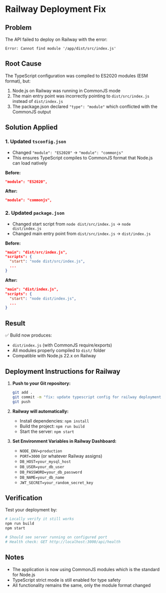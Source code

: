 # Railway Deployment Fix

## Problem
The API failed to deploy on Railway with the error:
```
Error: Cannot find module '/app/dist/src/index.js'
```

## Root Cause
The TypeScript configuration was compiled to ES2020 modules (ESM format), but:
1. Node.js on Railway was running in CommonJS mode
2. The main entry point was incorrectly pointing to `dist/src/index.js` instead of `dist/index.js`
3. The package.json declared `"type": "module"` which conflicted with the CommonJS output

## Solution Applied

### 1. Updated `tsconfig.json`
- Changed `"module": "ES2020"` → `"module": "commonjs"`
- This ensures TypeScript compiles to CommonJS format that Node.js can load natively

**Before:**
```json
"module": "ES2020",
```

**After:**
```json
"module": "commonjs",
```

### 2. Updated `package.json`
- Changed start script from `node dist/src/index.js` → `node dist/index.js`
- Changed main entry point from `dist/src/index.js` → `dist/index.js`

**Before:**
```json
"main": "dist/src/index.js",
"scripts": {
  "start": "node dist/src/index.js",
  ...
}
```

**After:**
```json
"main": "dist/index.js",
"scripts": {
  "start": "node dist/index.js",
  ...
}
```

## Result
✅ Build now produces:
- `dist/index.js` (with CommonJS require/exports)
- All modules properly compiled to `dist/` folder
- Compatible with Node.js 22.x on Railway

## Deployment Instructions for Railway

1. **Push to your Git repository:**
   ```bash
   git add .
   git commit -m "fix: update typescript config for railway deployment"
   git push
   ```

2. **Railway will automatically:**
   - Install dependencies: `npm install`
   - Build the project: `npm run build`
   - Start the server: `npm start`

3. **Set Environment Variables in Railway Dashboard:**
   - `NODE_ENV=production`
   - `PORT=3000` (or whatever Railway assigns)
   - `DB_HOST=your_mysql_host`
   - `DB_USER=your_db_user`
   - `DB_PASSWORD=your_db_password`
   - `DB_NAME=your_db_name`
   - `JWT_SECRET=your_random_secret_key`

## Verification

Test your deployment by:
```bash
# Locally verify it still works
npm run build
npm start

# Should see server running on configured port
# Health check: GET http://localhost:3000/api/health
```

## Notes
- The application is now using CommonJS modules which is the standard for Node.js
- TypeScript strict mode is still enabled for type safety
- All functionality remains the same, only the module format changed
